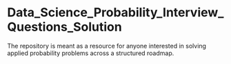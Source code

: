 # Data_Science_Probability_Interview_Questions_Solution
The repository is meant as a resource for anyone interested in solving applied probability problems across a structured roadmap.
